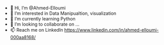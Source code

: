 - 👋 Hi, I’m @Ahmed-Elloumi 
- 👀 I’m interested in Data Manipualtion, visualization
- 🌱 I’m currently learning Python
- 💞️ I’m looking to collaborate on ...
- 📫 Reach me on LinkedIn https://www.linkedin.com/in/ahmed-elloumi-000aa8168/

<!---
Ahmed-Elloumi/Ahmed-Elloumi is a ✨ special ✨ repository because its `README.md` (this file) appears on your GitHub profile.
You can click the Preview link to take a look at your changes.
--->
